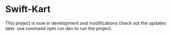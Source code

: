 # Swift-Kart
This project is now in development and modifications check out the updates later.
use coomand npm run dev to run the project.
